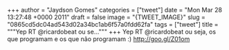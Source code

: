 
+++
author = "Jaydson Gomes"
categories = ["tweet"]
date = "Mon Mar 28 13:27:48 +0000 2011"
draft = false
image = "{TWEET_IMAGE}"
slug = "0865cd5dc04ad543d02a34bc1ab6f57a0fdd62fa"
tags = ["tweet"]
title = """Yep RT @ricardobeat ou se..."""
+++
Yep RT @ricardobeat ou seja, os que programam e os que não programam :) http://goo.gl/Z01om
